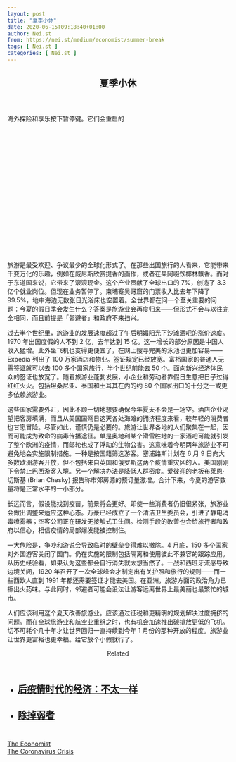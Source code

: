 ```yaml
---
layout: post
title: "夏季小休"
date: 2020-06-15T09:18:40+01:00
author: Nei.st
from: https://nei.st/medium/economist/summer-break
tags: [ Nei.st ]
categories: [ Nei.st ]
---
```


<article class="post-21281 post type-post status-publish format-standard hentry category-economist tag-the-coronavirus-crisis" id="post-21281">
 <header class="page-header medium Archives">
  <div class="page-header__image">
  </div>
  <div class="page-header__content">
   <h1 class="page-title text-align-center">
    夏季小休
   </h1>
  </div>
 </header>
 <div class="entry-content aesop-entry-content" id="post-21281-content">
  <link as="font" crossorigin="anonymous" href="//cdn.jsdelivr.net/gh/0nd1jyU39XQ/_/glyph/font-face/0uIzqoZjSuJfvSBnvgXTcApMtcVhMcpr.woff" rel="preload" type="font/woff"/>
  <link as="font" crossorigin="anonymous" href="//cdn.jsdelivr.net/gh/0nd1jyU39XQ/_/glyph/font-face/1sTnSLZWDKucPX6SAk.woff" rel="preload" type="font/woff"/>
  <p class="blog-post__description">
   海外探险和享乐按下暂停键。它们会重启的
  </p>
  <span id="more-21281">
  </span>
  <div class="navigation__primary-inner">
   <a class="economist__link-logo" href="//nei.st/medium/economist">
   </a>
  </div>
  <div class="container img component-image">
   <div class="aspectRatioPlaceholder" style="padding-bottom:56.25%;height: 0;">
    <div class="progressiveMedia" data-height="720" data-width="1280">
     <img alt="" class="progressiveMedia-image" data-src="https://cdn.jsdelivr.net/gh/0nd1jyU39XQ/_/img/1/20200530_LDP501.jpg" src="https://cdn.jsdelivr.net/gh/0nd1jyU39XQ/_/img/1/20200530_LDP501.jpg"/>
    </div>
   </div>
  </div>
  <p>
   旅游是最受欢迎、争议最少的全球化形式了。在那些出国旅行的人看来，它能带来千变万化的乐趣，例如在威尼斯欣赏提香的画作，或者在果阿啜饮椰林飘香。而对于东道国来说，它带来了滚滚现金。这个产业贡献了全球出口的 7%，创造了 3.3 亿个就业岗位。但现在业务暂停了。柬埔寨吴哥窟的门票收入比去年下降了 99.5%，地中海边无数张日光浴床也空置着。全世界都在问一个至关重要的问题：今夏的假日季会发生什么？答案是旅游业会再度归来——但形式不会与以往完全相同，而且前提是「邻避者」和政府不来扫兴。
  </p>
  <p>
   过去半个世纪里，旅游业的发展速度超过了午后明媚阳光下沙滩酒吧的涨价速度。1970 年出国度假的人不到 2 亿，去年达到 15 亿。这一增长的部分原因是中国人收入猛增。此外坐飞机也变得更便宜了，在网上搜寻完美的泳池也更加容易——Expedia 列出了 100 万家酒店和物业。签证规定已经放宽。富裕国家的普通人无需签证就可以去 100 多个国家旅行，半个世纪前能去 50 个。面向新兴经济体民众的签证也放宽了。随着旅游业蓬勃发展，小企业和劳动者靠假日生意把日子过得红红火火。包括坦桑尼亚、泰国和土耳其在内的约 80 个国家出口的十分之一或更多依赖旅游业。
  </p>
  <p>
   这些国家需要外汇，因此不顾一切地想要确保今年夏天不会是一场空。酒店企业渴望把客房填满，而且从美国国殇日这天各处海滩的拥挤程度来看，较年轻的消费者也甘愿冒险。尽管如此，谨慎仍是必要的。旅游让世界各地的人们聚集在一起，因而可能成为致命的病毒传播途径。单是奥地利某个滑雪胜地的一家酒吧可能就引发了整个欧洲的疫情，而邮轮也成了浮动的生物公害。这意味着今明两年旅游业不可避免地会实施限制措施。一种是按国籍筛选游客。塞浦路斯计划在 6 月 9 日向大多数欧洲游客开放，但不包括来自英国和俄罗斯这两个疫情重灾区的人。美国刚刚下令禁止巴西游客入境。另一个解决办法是降低人群密度。爱彼迎的老板布莱恩·切斯基 (Brian Chesky) 报告称市郊房源的预订量激增。合计下来，今夏的游客数量将是正常水平的一小部分。
  </p>
  <p>
   长远而言，假设能找到疫苗，前景将会更好。即使一些消费者仍旧很紧张，旅游业会做出调整来适应这种心态。万豪已经成立了一个清洁卫生委员会，引进了静电消毒喷雾器；空客公司正在研发无接触式卫生间。检测手段的改善也会给旅行者和政府以信心，相信疫情的局部爆发能被控制住。
  </p>
  <p>
   一大危险是，争吵和游说会导致临时的壁垒变得难以撤除。4 月底，150 多个国家对外国游客关闭了国门。仍在实施的限制包括隔离和使用彼此不兼容的跟踪应用。从历史经验看，如果认为这些都会自行消失就太想当然了。一战和西班牙流感导致边境关闭，1920 年召开了一次全球峰会才制定出有关护照和旅行的规则——而一些西欧人直到 1991 年都还需要签证才能去美国。在亚洲，旅游方面的政治角力已擦出火药味。与此同时，邻避者可能会设法让游客远离世界上最美丽也最繁忙的城市。
  </p>
  <div class="code-block code-block-1" style="margin: 8px 0; clear: both;">
   <div class="container ads_KbHEVhh8Rw">
    <div class="card card--blog post-sidebar">
     <div class="card-body">
      <div class="logo_ngcontent-kty-0">
      </div>
      <div class="iframe-blocker U6XAMK63Vh00WqvF2BacIQ">
       <div class="background-h60B">
       </div>
       <div class="WumZiPCS4MeMw4pxQ">
       </div>
      </div>
     </div>
     <div class="card-footer">
      <div class="card-footer-wrapper" layout="row bottom-left">
      </div>
     </div>
    </div>
   </div>
  </div>
  <p>
   人们应该利用这个夏天改善旅游业。应该通过征税和更精明的规划解决过度拥挤的问题。而在全球旅游业和航空业重组之时，也有机会加速推出碳排放更低的飞机。切不可耗个几十年才让世界回归一直持续到今年 1 月份的那种开放的程度。旅游业让世界更富裕也更幸福。给它放个小假就行了。
  </p>
  <section class="jsx-1092709871 collection">
   <header class="jsx-1092709871 container">
    <span class="jsx-65431776 text-icon text-right size-md spacing-xxtight weight-medium">
     <span class="jsx-65431776 text">
      <span class="jsx-1092709871">
       Related
      </span>
     </span>
    </span>
   </header>
   <ul class="jsx-1092709871 collection-list">
    <li class="jsx-1092709871">
     <section class="jsx-2013367371 container">
      <div class="jsx-2013367371 content no-cover type-collection">
       <div class="jsx-2013367371 left">
        <a class="jsx-2013367371" href="https://nei.st/medium/economist/not-quite-all-there">
         <h2 class="jsx-2996311878 sidebar">
          后疫情时代的经济：不太一样
         </h2>
        </a>
       </div>
      </div>
     </section>
    </li>
    <li class="jsx-1092709871">
     <section class="jsx-2013367371 container">
      <div class="jsx-2013367371 content no-cover type-collection">
       <div class="jsx-2013367371 left">
        <a class="jsx-2013367371" href="https://nei.st/medium/economist/picking-off-the-weak">
         <h2 class="jsx-2996311878 sidebar">
          除掉弱者
         </h2>
        </a>
       </div>
      </div>
     </section>
    </li>
   </ul>
  </section>
  <div class="container ag ah">
   <div class="fe n el">
    <a class="dt du bn bo bp bq br bs bt bu dv dw bx by dx dy" href="https://nei.st/medium/economist?source=https://www.economist.com/leaders/2020/05/28/how-tourism-will-survive-the-pandemic" rel="noopener noreferrer nofollow" target="_blank">
     <div class="c ff fg ag ah fh el fi fj ce fk fl fm fn fo fp fq fr fs ft fu">
      <div class="bs em en eo ep eq fv ah fw fg ag bm eu fx q fy fz p ac">
      </div>
     </div>
    </a>
   </div>
  </div>
  <div class="code-block code-block-2" style="margin: 8px 0; clear: both;">
   <br/>
   <div class="container ads_KbHEVhh8Rw">
    <div class="card card--blog post-sidebar">
     <div class="card-body">
      <div class="logo_ngcontent-kty-0">
      </div>
      <div class="iframe-blocker U6XAMK63Vh00WqvF2BacIQ">
       <div class="background-h60B">
       </div>
       <div class="WumZiPCS4MeMw4pxQ">
       </div>
      </div>
     </div>
     <div class="card-footer">
      <div class="card-footer-wrapper" layout="row bottom-left">
      </div>
     </div>
    </div>
   </div>
  </div>
 </div>
 <footer class="entry-footer">
  <div class="categories icon-link">
   <a href="https://nei.st/category/medium/economist" rel="category tag">
    The Economist
   </a>
  </div>
  <div class="tags icon-link">
   <a href="https://nei.st/tag/the-coronavirus-crisis" rel="tag">
    The Coronavirus Crisis
   </a>
  </div>
 </footer>
</article>

